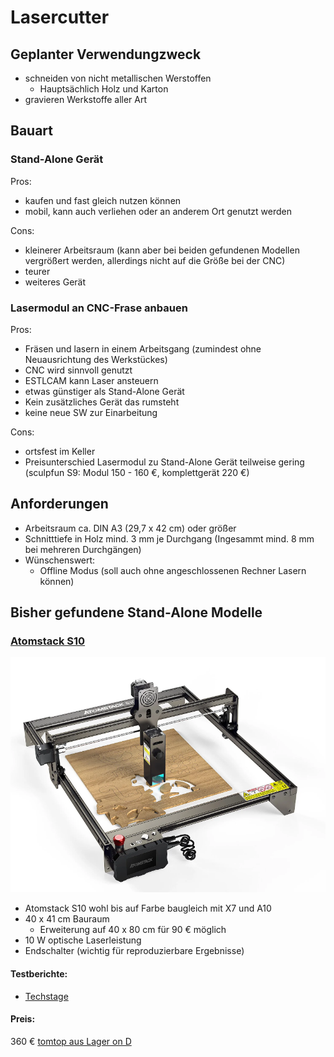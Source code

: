 # Lasercutter

## Geplanter Verwendungzweck
- schneiden von nicht metallischen Werstoffen
  - Hauptsächlich Holz und Karton
- gravieren Werkstoffe aller Art

## Bauart
### Stand-Alone Gerät
Pros:
- kaufen und fast gleich nutzen können
- mobil, kann auch verliehen oder an anderem Ort genutzt werden

Cons:
- kleinerer Arbeitsraum (kann aber bei beiden gefundenen Modellen vergrößert werden, allerdings nicht auf die Größe bei der CNC)
- teurer
- weiteres Gerät

### Lasermodul an CNC-Frase anbauen
Pros: 
- Fräsen und lasern in einem Arbeitsgang (zumindest ohne Neuausrichtung des Werkstückes)
- CNC wird sinnvoll genutzt
- ESTLCAM kann Laser ansteuern
- etwas günstiger als Stand-Alone Gerät
- Kein zusätzliches Gerät das rumsteht
- keine neue SW zur Einarbeitung

Cons: 
- ortsfest im Keller
- Preisunterschied Lasermodul zu Stand-Alone Gerät teilweise gering (sculpfun S9: Modul  150 - 160 €, komplettgerät 220 €)

## Anforderungen
- Arbeitsraum ca. DIN A3 (29,7 x 42 cm) oder größer
- Schnitttiefe in Holz mind. 3 mm je Durchgang (Ingesammt mind. 8 mm bei mehreren Durchgängen)
- Wünschenswert:
  - Offline Modus (soll auch ohne angeschlossenen Rechner Lasern können)

## Bisher gefundene Stand-Alone Modelle
### [Atomstack S10](https://www.atomstack.net/collections/laser-engraver/products/atomstack-s10-pro-50w-laser-engraving-machine?variant=42821347606778) 
![](pics/s10.png)
- Atomstack S10 wohl bis auf Farbe baugleich mit X7 und A10
- 40 x 41 cm Bauraum
  - Erweiterung auf 40 x 80 cm für 90 € möglich
- 10 W optische Laserleistung
- Endschalter (wichtig für reproduzierbare Ergebnisse)

#### Testberichte:
- [Techstage](https://www.techstage.de/test/atomstack-s10-pro-im-test-starker-laser-engraver-mit-10-watt-zum-schneiden-und/zpezs8m#nav-ring-42) 

#### Preis:
360 € [tomtop aus Lager on D](https://www.tomtop.com/de/p-os6227eu.html?_ga=2.149417270.1886502075.1668406549-2128827613.1620750406&_gac=1.61895774.1668406610.Cj0KCQiAyMKbBhD1ARIsANs7rEGIbOIaJtWY9oXyOlLVTQfMZN1alHnAqzkt551mTr96lshaxZPbbsMaAkf_EALw_wcB)

